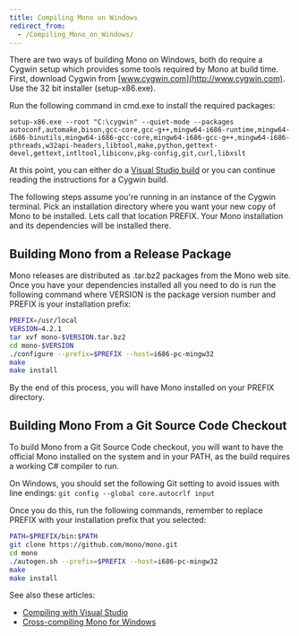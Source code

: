 ```yaml
---
title: Compiling Mono on Windows
redirect_from:
  - /Compiling_Mono_on_Windows/
---
```


There are two ways of building Mono on Windows, both do require a Cygwin setup which provides some tools required by Mono at build time. First, download Cygwin from [www.cygwin.com](http://www.cygwin.com). Use the 32 bit installer (setup-x86.exe).

Run the following command in cmd.exe to install the required packages:

``` shell
setup-x86.exe --root "C:\cygwin" --quiet-mode --packages autoconf,automake,bison,gcc-core,gcc-g++,mingw64-i686-runtime,mingw64-i686-binutils,mingw64-i686-gcc-core,mingw64-i686-gcc-g++,mingw64-i686-pthreads,w32api-headers,libtool,make,python,gettext-devel,gettext,intltool,libiconv,pkg-config,git,curl,libxslt
```

At this point, you can either do a [Visual Studio build](/docs/compiling-mono/windows/compiling-with-visualstudio/) or you can continue reading the instructions for a Cygwin build.

The following steps assume you're running in an instance of the Cygwin terminal. Pick an installation directory where you want your new copy of Mono to be installed. Lets call that location PREFIX. Your Mono installation and its dependencies will be installed there.

Building Mono from a Release Package
------------------------------------

Mono releases are distributed as .tar.bz2 packages from the Mono web site. Once you have your dependencies installed all you need to do is run the following command where VERSION is the package version number and PREFIX is your installation prefix:

``` bash
PREFIX=/usr/local
VERSION=4.2.1
tar xvf mono-$VERSION.tar.bz2
cd mono-$VERSION
./configure --prefix=$PREFIX --host=i686-pc-mingw32
make
make install
```

By the end of this process, you will have Mono installed on your PREFIX directory.

Building Mono From a Git Source Code Checkout
---------------------------------------------

To build Mono from a Git Source Code checkout, you will want to have the official Mono installed on the system and in your PATH, as the build requires a working C# compiler to run.

On Windows, you should set the following Git setting to avoid issues with line endings: `git config --global core.autocrlf input`

Once you do this, run the following commands, remember to replace PREFIX with your installation prefix that you selected:

``` bash
PATH=$PREFIX/bin:$PATH
git clone https://github.com/mono/mono.git
cd mono
./autogen.sh --prefix=$PREFIX --host=i686-pc-mingw32
make
make install
```

See also these articles:

 - [Compiling with Visual Studio](/docs/compiling-mono/windows/compiling-with-visualstudio/)
 - [Cross-compiling Mono for Windows](/docs/compiling-mono/windows/cross-compiling-mono-for-windows/)
